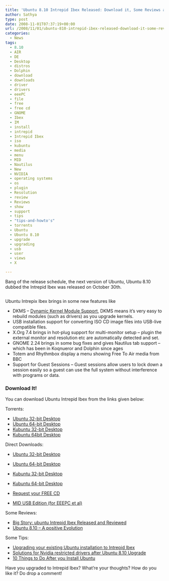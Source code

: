 ```yaml
---
title: 'Ubuntu 8.10 Intrepid Ibex Released: Download it, Some Reviews and Tips'
author: Sathya
type: post
date: 2008-11-01T07:37:19+00:00
url: /2008/11/01/ubuntu-810-intrepid-ibex-released-download-it-some-reviews-and-tips/
categories:
  - News
tags:
  - 8.10
  - AIR
  - DE
  - Desktop
  - distros
  - Dolphin
  - download
  - downloads
  - driver
  - drivers
  - eeePC
  - file
  - free
  - free cd
  - GNOME
  - Ibex
  - IM
  - install
  - intrepid
  - Intrepid Ibex
  - iso
  - kubuntu
  - media
  - menu
  - MID
  - Nautilus
  - New
  - NVIDIA
  - operating systems
  - os
  - plugin
  - Resolution
  - review
  - Reviews
  - show
  - support
  - tips
  - "tips-and-howto's"
  - torrents
  - Ubuntu
  - Ubuntu 8.10
  - upgrade
  - upgrading
  - usb
  - user
  - views
  - X

---
```

Bang of the release schedule, the next version of Ubuntu, Ubuntu 8.10 dubbed the Intrepid Ibex was released on October 30th.

<p style="text-align: center;">
  <img class="aligncenter" src="https://1.bp.blogspot.com/_hoL9qH83NDM/SO-REbqeEsI/AAAAAAAAAHc/IUixQk8c6LA/s320/warty-final-ubuntu.png" alt="" />
</p>

Ubuntu Intrepix Ibex brings in some new features like

<!--more-->

  * DKMS &#8211; <a rel="wikipedia" href="https://en.wikipedia.org/wiki/Dynamic_Kernel_Module_Support">Dynamic Kernel Module Support</a>, DKMS means it’s very easy to rebuild modules (such as drivers) as you upgrade kernels.
  * USB installation support for converting ISO CD image files into USB-live compatible files.
  * X.Org 7.4 brings in hot-plug support for multi-monitor setup &#8211; plugin the external monitor and resolution etc are automatically detected and set.
  * GNOME 2.24 brings in some bug fixes and gives Nautilus tab support &#8211; which has been in Koqnueror and Dolphin since ages
  * Totem and Rhythmbox display a menu showing Free To Air media from BBC
  * Support for Guest Sessions &#8211; Guest sessions allow users to lock down a session easily so a guest can use the full system without interference with programs or data.

### Download It!

You can download Ubuntu Intrepid Ibex from the links given below:

Torrents:

  * <a href="https://releases.ubuntu.com/releases/intrepid/ubuntu-8.10-desktop-i386.iso.torrent" target="_blank">Ubuntu 32-bit Desktop</a>
  * <a href="https://releases.ubuntu.com/releases/intrepid/ubuntu-8.10-desktop-amd64.iso.torrent" target="_blank">Ubuntu 64-bit Desktop</a>
  * <a href="https://torrent.ubuntu.com/kubuntu/simple/intrepid/desktop/kubuntu-8.10-desktop-i386.iso.torrent" target="_blank">Kubuntu 32-bit Desktop</a>
  * <a href="https://torrent.ubuntu.com/kubuntu/simple/intrepid/desktop/kubuntu-8.10-desktop-amd64.iso.torrent" target="_blank">Kubuntu 64bit Desktop</a>

Direct Downloads:

  * <a href="https://releases.ubuntu.com/intrepid/ubuntu-8.10-desktop-i386.iso" target="_blank">Ubuntu 32-bit Desktop</a>
  * <a href="https://releases.ubuntu.com/intrepid/ubuntu-8.10-desktop-amd64.iso" target="_blank">Ubuntu 64-bit Desktop</a>
  * [Kubuntu 32-bit Desktop][1]
  * [Kubuntu 64-bit Desktop][2]

  * <a href="https://shipit.ubuntu.com/" target="_blank">Request your FREE CD</a>
  * <a href="https://releases.ubuntu.com/releases/intrepid/ubuntu-8.10-mid-lpia.img" target="_blank">MID USB Edition (for EEEPC et al)</a>

Some Reviews:

  * <a href="https://bin-false.org/?p=45" target="_blank">Big Story: ubuntu Intrepid Ibex Released and Reviewed</a>
  * <a href="https://polishlinux.org/linux/ubuntu/ubuntu-810-a-positive-evolution/" target="_blank">Ubuntu 8.10 &#8211; A positive Evolution</a>

Some Tips:

  * <a href="https://www.ubuntu.com/getubuntu/upgrading" target="_blank">Upgrading your existing Ubuntu installation to Intrepid Ibex</a>
  * <a href="https://www.ubuntugeek.com/common-problems-and-solutions-for-nvidia-restricted-drivers-after-ubuntu-810-intrepid-ibex-upgrade.html" target="_blank">Solutions for Nvidia restricted drivers after Ubuntu 8.10 Upgrade</a>
  * <a href="https://davestechsupport.com/blog/2008/10/31/10-things-to-do-after-you-install-ubuntu-linux/" target="_blank">10 Things to Do After you Install Ubuntu</a>

Have you upgraded to Intrepid Ibex? What&#8217;re your thoughts? How do you like it? Do drop a comment!

 [1]: https://releases.ubuntu.com/kubuntu/8.10/kubuntu-8.10-desktop-i386.iso
 [2]: https://releases.ubuntu.com/kubuntu/8.10/kubuntu-8.10-desktop-amd64.iso
